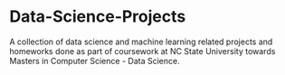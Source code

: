 # Data-Science-Projects
A collection of data science and machine learning related projects and homeworks done as part of coursework at NC State University towards Masters in Computer Science - Data Science.
